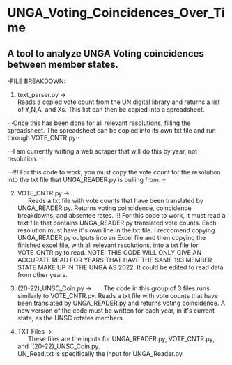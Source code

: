 # UNGA_Voting_Coincidences_Over_Time
## A tool to analyze UNGA Voting coincidences between member states.



-FILE BREAKDOWN:
    
1. text_parser.py ->   
Reads a copied vote count from the UN digital library and returns a list of Y,N,A, and Xs. This list can then be copied into a spreadsheet.

⋅⋅⋅Once this has been done for all relevant resolutions, filling the spreadsheet. The spreadsheet can be copied into its own txt file and run through VOTE_CNTR.py⋅⋅

⋅⋅⋅I am currently writing a web scraper that will do this by year, not resolution. ⋅⋅

⋅⋅⋅!!! For this code to work, you must copy the vote count for the resolution into the txt file that UNGA_READER.py is pulling from. ⋅⋅
                    
   
2. VOTE_CNTR.py  ->    
&nbsp;&nbsp;&nbsp;&nbsp;&nbsp;&nbsp;Reads a txt file with vote counts that have been translated by UNGA_READER.py. 
                        Returns voting coincidence, coincidence breakdowns, and absentee rates. 
                    !!! For this code to work, it must read a text file that contains UNGA_READER.py translated vote counts.
                        Each resolution must have it's own line in the txt file.
                        I reccomend copying UNGA_READER.py outputs into an Excel file and then copying the finished excel file, with all relevant resolutions, into a txt file for VOTE_CNTR.py to read.
                  NOTE: THIS CODE WILL ONLY GIVE AN ACCURATE READ FOR YEARS THAT HAVE THE SAME 193 MEMBER STATE MAKE UP IN THE UNGA AS 2022. It could be edited to read data from other years.  
                  
    
3. (20-22)_UNSC_Coin.py -> 
&nbsp;&nbsp;&nbsp;&nbsp;&nbsp;&nbsp;The code in this group of 3 files runs similarly to VOTE_CNTR.py.
                        Reads a txt file with vote counts that have been translated by UNGA_READER.py and returns voting coincidence.
                        A new version of the code must be written for each year, in it's current state, as the UNSC rotates members.
                        

4. TXT   Files  ->     
&nbsp;&nbsp;&nbsp;&nbsp;&nbsp;&nbsp;These files are the inputs for UNGA_READER.py, VOTE_CNTR.py, and `(20-22)_UNSC_Coin.py.  
                         UN_Read.txt is specifically the input for UNGA_Reader.py.
                         
                         
